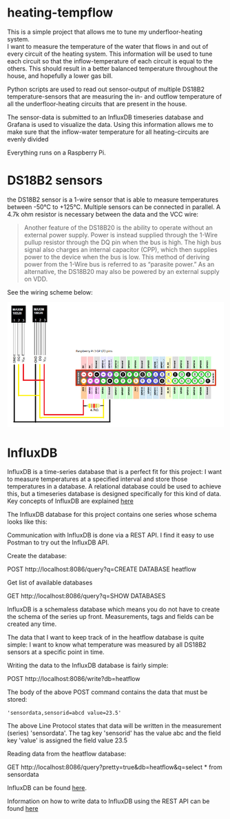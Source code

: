 # heating-tempflow
This is a simple project that allows me to tune my underfloor-heating system.  
I want to measure the temperature of the water that flows in and out of every circuit of the heating system.
This information will be used to tune each circuit so that the inflow-temperature of each circuit is equal to 
the others.
This should result in a better balanced temperature throughout the house, and hopefully a lower gas bill.

Python scripts are used to read out sensor-output of multiple DS18B2 temperature-sensors that are measuring
the in- and outflow temperature of all the underfloor-heating circuits that are present in the house.

The sensor-data is submitted to an InfluxDB timeseries database and Grafana is used to visualize the data.
Using this information allows me to make sure that the inflow-water temperature for all heating-circuits are
evenly divided

Everything runs on a Raspberry Pi.

# DS18B2 sensors

the DS18B2 sensor is a 1-wire sensor that is able to measure temperatures between -50°C to +125°C.
Multiple sensors can be connected in parallel.
A 4.7k ohm resistor is necessary between the data and the VCC wire:

>Another feature of the DS18B20 is the ability to operate
>without an external power supply. Power is instead
>supplied through the 1-Wire pullup resistor through the
>DQ pin when the bus is high. The high bus signal also
>charges an internal capacitor (CPP), which then supplies
>power to the device when the bus is low. This method of
>deriving power from the 1-Wire bus is referred to as “parasite
>power.” As an alternative, the DS18B20 may also be
>powered by an external supply on VDD.

See the wiring scheme below:

![Screenshot](doc/wiring_schema.png "DS18B2 wiring schema for Raspberry Pi 3")

# InfluxDB
InfluxDB is a time-series database that is a perfect fit for this project: I want to measure temperatures at a specified interval
and store those temperatures in a database.
A relational database could be used to achieve this, but a timeseries database is designed specifically for this kind of data.
Key concepts of InfluxDB are explained [here](https://docs.influxdata.com/influxdb/v1.3/concepts/key_concepts/)

The InfluxDB database for this project contains one series whose schema looks like this:


Communication with InfluxDB is done via a REST API.  I find it easy to use Postman to try out the InfluxDB API.

Create the database:

POST http://localhost:8086/query?q=CREATE DATABASE heatflow

Get list of available databases

GET http://localhost:8086/query?q=SHOW DATABASES

InfluxDB is a schemaless database which means you do not have to create the schema of the series up front.  Measurements, tags and fields 
can be created any time.

The data that I want to keep track of in the heatflow database is quite simple:
I want to know what temperature was measured by all DS18B2 sensors at a specific point in time.

Writing the data to the InfluxDB database is fairly simple:

POST http://localhost:8086/write?db=heatflow

The body of the above POST command contains the data that must be stored:

	'sensordata,sensorid=abcd value=23.5'

The above Line Protocol states that data will be written in the measurement (series) 'sensordata'.  The tag key 'sensorid' has the value abc and 
the field key 'value' is assigned the field value 23.5

Reading data from the heatflow database:

GET http://localhost:8086/query?pretty=true&db=heatflow&q=select * from sensordata

InfluxDB can be found [here](https://www.influxdata.com/).

Information on how to write data to InfluxDB using the REST API can be found [here](https://docs.influxdata.com/influxdb/v1.3/guides/writing_data/)
